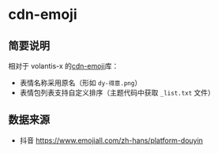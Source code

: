 # cdn-emoji

## 简要说明
相对于 volantis-x 的[cdn-emoji][cdn-emoji]库：

- 表情名称采用原名（形如 `dy-得意.png`）
- 表情包列表支持自定义排序（主题代码中获取 `_list.txt` 文件）

## 数据来源
- 抖音 https://www.emojiall.com/zh-hans/platform-douyin

[cdn-emoji]: https://cdn.jsdelivr.net/gh/volantis-x/cdn-emoji/valine/
